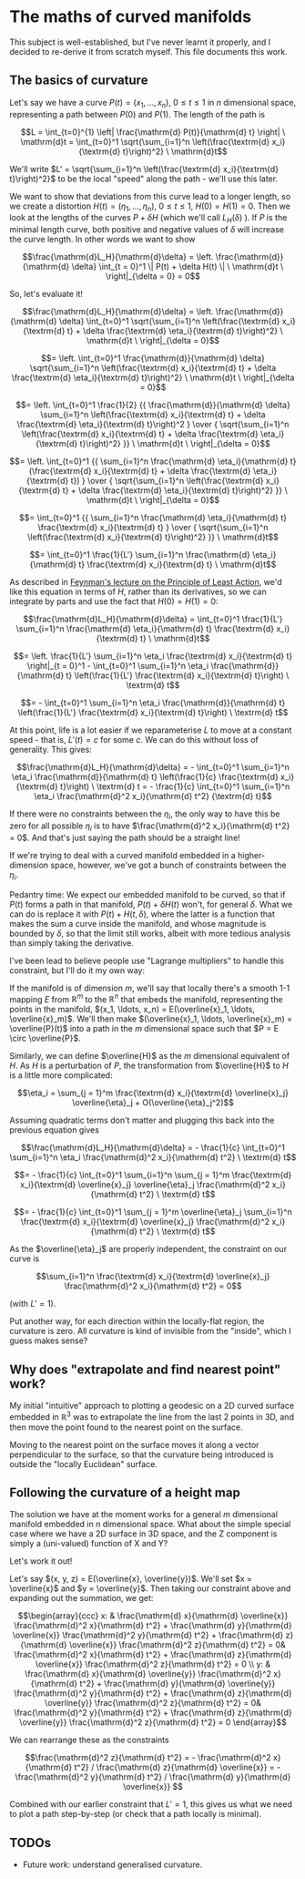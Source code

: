 # The maths of curved manifolds

This subject is well-established, but I've never learnt it properly,
and I decided to re-derive it from scratch myself. This file documents
this work.

## The basics of curvature

Let's say we have a curve $P(t) = (x_1, \ldots, x_n)$, $0 \le t \le 1$
in $n$ dimensional space, representing a path between $P(0)$ and
$P(1)$. The length of the path is

<!-- I'm using blocks as sometimes GH mis-identifies $$-delimited
maths blocks. -->

```math
L = \int_{t=0}^{1} \left| \frac{\mathrm{d} P(t)}{\mathrm{d} t}
\right| \ \mathrm{d}t = \int_{t=0}^1 \sqrt{\sum_{i=1}^n
\left(\frac{\textrm{d} x_i}{\textrm{d} t}\right)^2} \ \mathrm{d}t
```

We'll write $L' = \sqrt{\sum_{i=1}^n \left(\frac{\textrm{d}
x_i}{\textrm{d} t}\right)^2}$ to be the local "speed" along the path -
we'll use this later.

We want to show that deviations from this curve lead to a longer
length, so we create a distortion $H(t) = (\eta_1, \ldots, \eta_n)$,
$0 \le t \le 1$, $H(0) = H(1) = 0$. Then we look at the lengths of the
curves $P + \delta H$ (which we'll call $L_H(\delta)$ ). If $P$ is the
minimal length curve, both positive and negative values of $\delta$
will increase the curve length. In other words we want to show

<!-- I'd prefer eqnarray, but GH MD doesn't support it. -->

```math
\frac{\mathrm{d}L_H}{\mathrm{d}\delta} =
\left. \frac{\mathrm{d}}{\mathrm{d} \delta} \int_{t = 0}^1 \| P(t) + \delta
H(t) \| \ \mathrm{d}t \ \right|_{\delta = 0} = 0
```

So, let's evaluate it!

```math
\frac{\mathrm{d}L_H}{\mathrm{d}\delta} =
\left. \frac{\mathrm{d}}{\mathrm{d} \delta} \int_{t=0}^1
\sqrt{\sum_{i=1}^n \left(\frac{\textrm{d} x_i}{\textrm{d} t} + \delta
\frac{\textrm{d} \eta_i}{\textrm{d} t}\right)^2} \ \mathrm{d}t
\ \right|_{\delta = 0}
```

```math
= \left. \int_{t=0}^1 \frac{\mathrm{d}}{\mathrm{d} \delta}
\sqrt{\sum_{i=1}^n \left(\frac{\textrm{d} x_i}{\textrm{d} t} + \delta
\frac{\textrm{d} \eta_i}{\textrm{d} t}\right)^2} \ \mathrm{d}t
\ \right|_{\delta = 0}
```

```math
= \left. \int_{t=0}^1 \frac{1}{2} {{ \frac{\mathrm{d}}{\mathrm{d}
\delta} \sum_{i=1}^n \left(\frac{\textrm{d} x_i}{\textrm{d} t} +
\delta \frac{\textrm{d} \eta_i}{\textrm{d} t}\right)^2 } \over {
\sqrt{\sum_{i=1}^n \left(\frac{\textrm{d} x_i}{\textrm{d} t} + \delta
\frac{\textrm{d} \eta_i}{\textrm{d} t}\right)^2} }} \ \mathrm{d}t
\ \right|_{\delta = 0}
```

```math
= \left. \int_{t=0}^1 {{ \sum_{i=1}^n \frac{\mathrm{d}
\eta_i}{\mathrm{d} t} (\frac{\textrm{d} x_i}{\textrm{d} t} + \delta
\frac{\textrm{d} \eta_i}{\textrm{d} t}) } \over { \sqrt{\sum_{i=1}^n
\left(\frac{\textrm{d} x_i}{\textrm{d} t} + \delta \frac{\textrm{d}
\eta_i}{\textrm{d} t}\right)^2} }} \ \mathrm{d}t \ \right|_{\delta =
0}
```

```math
= \int_{t=0}^1 {{ \sum_{i=1}^n \frac{\mathrm{d} \eta_i}{\mathrm{d}
t} \frac{\textrm{d} x_i}{\textrm{d} t} } \over { \sqrt{\sum_{i=1}^n
\left(\frac{\textrm{d} x_i}{\textrm{d} t}\right)^2} }} \ \mathrm{d}t
```

```math
= \int_{t=0}^1 \frac{1}{L'} \sum_{i=1}^n \frac{\mathrm{d}
\eta_i}{\mathrm{d} t} \frac{\textrm{d} x_i}{\textrm{d} t} \ \mathrm{d}t
```

As described in [Feynman's lecture on the Principle of Least
Action](https://www.feynmanlectures.caltech.edu/II_19.html), we'd like
this equation in terms of $H$, rather than its derivatives, so we can
integrate by parts and use the fact that $H(0) = H(1) = 0$:

```math
\frac{\mathrm{d}L_H}{\mathrm{d}\delta} = \int_{t=0}^1 \frac{1}{L'}
\sum_{i=1}^n \frac{\mathrm{d} \eta_i}{\mathrm{d} t} \frac{\textrm{d}
x_i}{\textrm{d} t} \ \mathrm{d}t
```

```math
= \left. \frac{1}{L'} \sum_{i=1}^n \eta_i \frac{\textrm{d} x_i}{\textrm{d}
t} \right|_{t = 0}^1 - \int_{t=0}^1 \sum_{i=1}^n \eta_i
\frac{\mathrm{d}}{\mathrm{d} t} \left(\frac{1}{L'} \frac{\textrm{d}
x_i}{\textrm{d} t}\right) \ \textrm{d} t
```

```math
= - \int_{t=0}^1 \sum_{i=1}^n \eta_i \frac{\mathrm{d}}{\mathrm{d} t}
\left(\frac{1}{L'} \frac{\textrm{d} x_i}{\textrm{d} t}\right)
\ \textrm{d} t
```

At this point, life is a lot easier if we reparameterise $L$ to move
at a constant speed - that is, $L'(t) = c$ for some $c$. We can do
this without loss of generality. This gives:

```math
\frac{\mathrm{d}L_H}{\mathrm{d}\delta} = - \int_{t=0}^1 \sum_{i=1}^n
\eta_i \frac{\mathrm{d}}{\mathrm{d} t} \left(\frac{1}{c}
\frac{\textrm{d} x_i}{\textrm{d} t}\right) \ \textrm{d} t = -
\frac{1}{c} \int_{t=0}^1 \sum_{i=1}^n \eta_i \frac{\mathrm{d}^2
x_i}{\mathrm{d} t^2} {\textrm{d} t}
```

If there were no constraints between the $\eta_i$, the only way
to have this be zero for all possible $\eta_i$ is to have
$\frac{\mathrm{d}^2 x_i}{\mathrm{d} t^2} = 0$. And that's just
saying the path should be a straight line!

If we're trying to deal with a curved manifold embedded in a
higher-dimension space, however, we've got a bunch of constraints
between the $\eta_i$.

Pedantry time: We expect our embedded manifold to be curved, so that
if $P(t)$ forms a path in that manifold, $P(t) + \delta H(t)$ won't,
for general $\delta$. What we can do is replace it with $P(t) + H(t,
\delta)$, where the latter is a function that makes the sum a curve
inside the manifold, and whose magnitude is bounded by $\delta$, so
that the limit still works, albeit with more tedious analysis than
simply taking the derivative.

I've been lead to believe people use "Lagrange multipliers" to handle
this constraint, but I'll do it my own way:

If the manifold is of dimension $m$, we'll say that locally there's a
smooth 1-1 mapping $E$ from $\mathbb{R}^m$ to the $\mathbb{R}^n$ that
embeds the manifold, representing the points in the manifold, $(x_1,
\ldots, x_n) = E(\overline{x}_1, \ldots, \overline{x}_m)$. We'll then
make $(\overline{x}_1, \ldots, \overline{x}_m) = \overline{P}(t)$ into
a path in the $m$ dimensional space such that $P = E \circ
\overline{P}$.

Similarly, we can define $\overline{H}$ as the $m$ dimensional
equivalent of $H$. As $H$ is a perturbation of $P$, the transformation
from $\overline{H}$ to $H$ is a little more complicated:

```math
\eta_i = \sum_{j = 1}^m \frac{\textrm{d} x_i}{\textrm{d}
\overline{x}_j} \overline{\eta}_j + O(\overline{\eta}_j^2)
```

Assuming quadratic terms don't matter and plugging this back into the
previous equation gives

```math
\frac{\mathrm{d}L_H}{\mathrm{d}\delta} = - \frac{1}{c}
\int_{t=0}^1 \sum_{i=1}^n \eta_i \frac{\mathrm{d}^2 x_i}{\mathrm{d}
t^2} \ \textrm{d} t
```

```math
= - \frac{1}{c} \int_{t=0}^1 \sum_{i=1}^n \sum_{j = 1}^m
\frac{\textrm{d} x_i}{\textrm{d} \overline{x}_j} \overline{\eta}_j
\frac{\mathrm{d}^2 x_i}{\mathrm{d} t^2} \ \textrm{d} t
```

```math
= - \frac{1}{c} \int_{t=0}^1 \sum_{j = 1}^m \overline{\eta}_j
\sum_{i=1}^n \frac{\textrm{d} x_i}{\textrm{d} \overline{x}_j}
\frac{\mathrm{d}^2 x_i}{\mathrm{d} t^2} \ \textrm{d} t
```

As the $\overline{\eta}_j$ are properly independent, the
constraint on our curve is

```math
\sum_{i=1}^n \frac{\textrm{d} x_i}{\textrm{d} \overline{x}_j}
\frac{\mathrm{d}^2 x_i}{\mathrm{d} t^2} = 0
```

(with $L' = 1$).

Put another way, for each direction within the locally-flat region,
the curvature is zero. All curvature is kind of invisible from the
"inside", which I guess makes sense?

## Why does "extrapolate and find nearest point" work?

My initial "intuitive" approach to plotting a geodesic on a 2D curved
surface embedded in $\mathbb{R}^3$ was to extrapolate the line from
the last 2 points in 3D, and then move the point found to the nearest
point on the surface.

Moving to the nearest point on the surface moves it along a vector
perpendicular to the surface, so that the curvature being introduced
is outside the "locally Euclidean" surface.

## Following the curvature of a height map

The solution we have at the moment works for a general $m$ dimensional
manifold embedded in $n$ dimensional space. What about the simple
special case where we have a 2D surface in 3D space, and the Z
component is simply a (uni-valued) function of X and Y?

Let's work it out!

Let's say $(x, y, z) = E(\overline{x}, \overline{y})$. We'll set $x =
\overline{x}$ and $y = \overline{y}$. Then taking our constraint above
and expanding out the summation, we get:

```math
\begin{array}{ccc}
x: & \frac{\mathrm{d} x}{\mathrm{d} \overline{x}} \frac{\mathrm{d}^2 x}{\mathrm{d} t^2} + \frac{\mathrm{d} y}{\mathrm{d} \overline{x}} \frac{\mathrm{d}^2 y}{\mathrm{d} t^2} + \frac{\mathrm{d} z}{\mathrm{d} \overline{x}} \frac{\mathrm{d}^2 z}{\mathrm{d} t^2} = 0& \frac{\mathrm{d}^2 x}{\mathrm{d} t^2} +  \frac{\mathrm{d} z}{\mathrm{d} \overline{x}} \frac{\mathrm{d}^2 z}{\mathrm{d} t^2} = 0 \\
y: & \frac{\mathrm{d} x}{\mathrm{d} \overline{y}} \frac{\mathrm{d}^2 x}{\mathrm{d} t^2} + \frac{\mathrm{d} y}{\mathrm{d} \overline{y}} \frac{\mathrm{d}^2 y}{\mathrm{d} t^2} + \frac{\mathrm{d} z}{\mathrm{d} \overline{y}} \frac{\mathrm{d}^2 z}{\mathrm{d} t^2} = 0& \frac{\mathrm{d}^2 y}{\mathrm{d} t^2} +  \frac{\mathrm{d} z}{\mathrm{d} \overline{y}} \frac{\mathrm{d}^2 z}{\mathrm{d} t^2} = 0
\end{array}
```

We can rearrange these as the constraints

```math
\frac{\mathrm{d}^2 z}{\mathrm{d} t^2} =
- \frac{\mathrm{d}^2 x}{\mathrm{d} t^2} / \frac{\mathrm{d} z}{\mathrm{d} \overline{x}} =
- \frac{\mathrm{d}^2 y}{\mathrm{d} t^2} / \frac{\mathrm{d} y}{\mathrm{d} \overline{x}} 
```

Combined with our earlier constraint that $L' = 1$, this gives us what
we need to plot a path step-by-step (or check that a path locally is
minimal).

## TODOs

 * Future work: understand generalised curvature.
